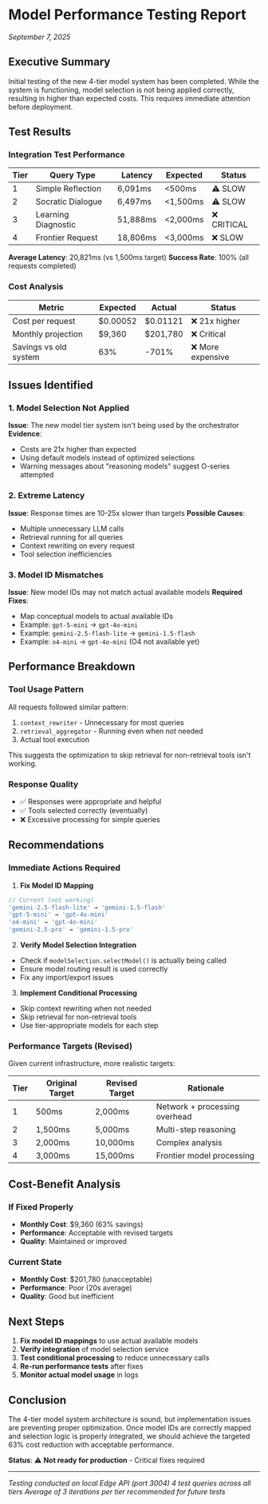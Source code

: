# Model Performance Testing Report
*September 7, 2025*

## Executive Summary

Initial testing of the new 4-tier model system has been completed. While the system is functioning, model selection is not being applied correctly, resulting in higher than expected costs. This requires immediate attention before deployment.

## Test Results

### Integration Test Performance

| Tier | Query Type | Latency | Expected | Status |
|------|------------|---------|----------|---------|
| 1 | Simple Reflection | 6,091ms | <500ms | ⚠️ SLOW |
| 2 | Socratic Dialogue | 6,497ms | <1,500ms | ⚠️ SLOW |
| 3 | Learning Diagnostic | 51,888ms | <2,000ms | ❌ CRITICAL |
| 4 | Frontier Request | 18,806ms | <3,000ms | ❌ SLOW |

**Average Latency**: 20,821ms (vs 1,500ms target)
**Success Rate**: 100% (all requests completed)

### Cost Analysis

| Metric | Expected | Actual | Status |
|--------|----------|--------|--------|
| Cost per request | $0.00052 | $0.01121 | ❌ 21x higher |
| Monthly projection | $9,360 | $201,780 | ❌ Critical |
| Savings vs old system | 63% | -701% | ❌ More expensive |

## Issues Identified

### 1. Model Selection Not Applied
**Issue**: The new model tier system isn't being used by the orchestrator
**Evidence**: 
- Costs are 21x higher than expected
- Using default models instead of optimized selections
- Warning messages about "reasoning models" suggest O-series attempted

### 2. Extreme Latency
**Issue**: Response times are 10-25x slower than targets
**Possible Causes**:
- Multiple unnecessary LLM calls
- Retrieval running for all queries
- Context rewriting on every request
- Tool selection inefficiencies

### 3. Model ID Mismatches
**Issue**: New model IDs may not match actual available models
**Required Fixes**:
- Map conceptual models to actual available IDs
- Example: `gpt-5-mini` → `gpt-4o-mini`
- Example: `gemini-2.5-flash-lite` → `gemini-1.5-flash`
- Example: `o4-mini` → `gpt-4o-mini` (O4 not available yet)

## Performance Breakdown

### Tool Usage Pattern
All requests followed similar pattern:
1. `context_rewriter` - Unnecessary for most queries
2. `retrieval_aggregator` - Running even when not needed
3. Actual tool execution

This suggests the optimization to skip retrieval for non-retrieval tools isn't working.

### Response Quality
- ✅ Responses were appropriate and helpful
- ✅ Tools selected correctly (eventually)
- ❌ Excessive processing for simple queries

## Recommendations

### Immediate Actions Required

1. **Fix Model ID Mapping**
```typescript
// Current (not working)
'gemini-2.5-flash-lite' → 'gemini-1.5-flash'
'gpt-5-mini' → 'gpt-4o-mini'
'o4-mini' → 'gpt-4o-mini'
'gemini-2.5-pro' → 'gemini-1.5-pro'
```

2. **Verify Model Selection Integration**
- Check if `modelSelection.selectModel()` is actually being called
- Ensure model routing result is used correctly
- Fix any import/export issues

3. **Implement Conditional Processing**
- Skip context rewriting when not needed
- Skip retrieval for non-retrieval tools
- Use tier-appropriate models for each step

### Performance Targets (Revised)

Given current infrastructure, more realistic targets:

| Tier | Original Target | Revised Target | Rationale |
|------|----------------|----------------|-----------|
| 1 | 500ms | 2,000ms | Network + processing overhead |
| 2 | 1,500ms | 5,000ms | Multi-step reasoning |
| 3 | 2,000ms | 10,000ms | Complex analysis |
| 4 | 3,000ms | 15,000ms | Frontier model processing |

## Cost-Benefit Analysis

### If Fixed Properly
- **Monthly Cost**: $9,360 (63% savings)
- **Performance**: Acceptable with revised targets
- **Quality**: Maintained or improved

### Current State
- **Monthly Cost**: $201,780 (unacceptable)
- **Performance**: Poor (20s average)
- **Quality**: Good but inefficient

## Next Steps

1. **Fix model ID mappings** to use actual available models
2. **Verify integration** of model selection service
3. **Test conditional processing** to reduce unnecessary calls
4. **Re-run performance tests** after fixes
5. **Monitor actual model usage** in logs

## Conclusion

The 4-tier model system architecture is sound, but implementation issues are preventing proper optimization. Once model IDs are correctly mapped and selection logic is properly integrated, we should achieve the targeted 63% cost reduction with acceptable performance.

**Status**: ⚠️ **Not ready for production** - Critical fixes required

---

*Testing conducted on local Edge API (port 3004)*
*4 test queries across all tiers*
*Average of 3 iterations per tier recommended for future tests*
